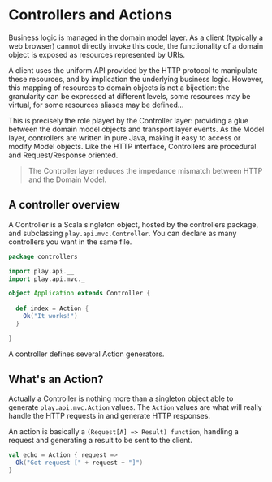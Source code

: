 # Controllers and Actions

Business logic is managed in the domain model layer. As a client (typically a web browser) cannot directly invoke this code, the functionality of a domain object is exposed as resources represented by URIs.

A client uses the uniform API provided by the HTTP protocol to manipulate these resources, and by implication the underlying business logic. However, this mapping of resources to domain objects is not a bijection: the granularity can be expressed at different levels, some resources may be virtual, for some resources aliases may be defined…

This is precisely the role played by the Controller layer: providing a glue between the domain model objects and transport layer events. As the Model layer, controllers are written in pure Java, making it easy to access or modify Model objects. Like the HTTP interface, Controllers are procedural and Request/Response oriented.

> The Controller layer reduces the impedance mismatch between HTTP and the Domain Model.

## A controller overview

A Controller is a Scala singleton object, hosted by the controllers package, and subclassing `play.api.mvc.Controller`. You can declare as many controllers you want in the same file.

```scala
package controllers

import play.api.__
import play.api.mvc._

object Application extends Controller {
  
  def index = Action {
    Ok("It works!")
  }

}
```

A controller defines several Action generators.

## What's an Action?

Actually a Controller is nothing more than a singleton object able to generate `play.api.mvc.Action` values. The `Action` values are what will really handle the HTTP requests in and generate HTTP responses.

An action is basically a `(Request[A] => Result) function`, handling a request and generating a result to be sent to the client.

```scala
val echo = Action { request =>
  Ok("Got request [" + request + "]")
}
```
